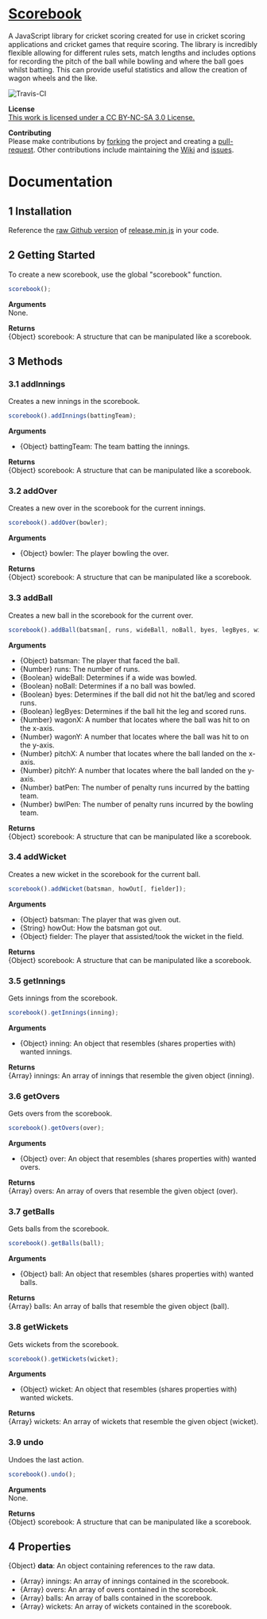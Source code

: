 # [Scorebook](https://www.github.com/ryansmith94/Scorebook)
A JavaScript library for cricket scoring created for use in cricket scoring applications and cricket games that require scoring. The library is incredibly flexible allowing for different rules sets, match lengths and includes options for recording the pitch of the ball while bowling and where the ball goes whilst batting. This can provide useful statistics and allow the creation of wagon wheels and the like.

![Travis-CI](https://api.travis-ci.org/ryansmith94/Scorebook.png?branch=master)     

**License**   
[This work is licensed under a CC BY-NC-SA 3.0 License.](http://creativecommons.org/licenses/by-nc-sa/3.0/)

**Contributing**   
Please make contributions by [forking](https://github.com/ryansmith94/Scorebook/fork "/fork") the project and creating a [pull-request](https://github.com/ryansmith94/Scorebook/pull/new/master "/pull-request"). Other contributions include maintaining the [Wiki](https://github.com/ryansmith94/Scorebook/wiki "/wiki") and [issues](https://github.com/ryansmith94/Scorebook/issues?state=open "/issues").

# Documentation
## 1 Installation
Reference the [raw Github version](https://raw.github.com/ryansmith94/Scorebook/master/build/release.min.js) of [release.min.js](https://www.github.com/ryansmith94/Scorebook/blob/master/build/release.min.js) in your code.

## 2 Getting Started
To create a new scorebook, use the global "scorebook" function.
```JavaScript
scorebook();
```

**Arguments**   
None.

**Returns**   
{Object} scorebook: A structure that can be manipulated like a scorebook.

## 3 Methods
### 3.1 addInnings
Creates a new innings in the scorebook.
```JavaScript
scorebook().addInnings(battingTeam);
```

**Arguments**
* {Object} battingTeam: The team batting the innings.

**Returns**   
{Object} scorebook: A structure that can be manipulated like a scorebook.

### 3.2 addOver
Creates a new over in the scorebook for the current innings.
```JavaScript
scorebook().addOver(bowler);
```

**Arguments**
* {Object} bowler: The player bowling the over.

**Returns**   
{Object} scorebook: A structure that can be manipulated like a scorebook.

### 3.3 addBall
Creates a new ball in the scorebook for the current over.
```JavaScript
scorebook().addBall(batsman[, runs, wideBall, noBall, byes, legByes, wicket, wagonX, wagonY, pitchX, pitchY, batPen, bwlPen]);
```

**Arguments**
* {Object} batsman: The player that faced the ball.
* {Number} runs: The number of runs.
* {Boolean} wideBall: Determines if a wide was bowled.
* {Boolean} noBall: Determines if a no ball was bowled.
* {Boolean} byes: Determines if the ball did not hit the bat/leg and scored runs.
* {Boolean} legByes: Determines if the ball hit the leg and scored runs.
* {Number} wagonX: A number that locates where the ball was hit to on the x-axis.
* {Number} wagonY: A number that locates where the ball was hit to on the y-axis.
* {Number} pitchX: A number that locates where the ball landed on the x-axis.
* {Number} pitchY: A number that locates where the ball landed on the y-axis.
* {Number} batPen: The number of penalty runs incurred by the batting team.
* {Number} bwlPen: The number of penalty runs incurred by the bowling team.

**Returns**   
{Object} scorebook: A structure that can be manipulated like a scorebook.

### 3.4 addWicket
Creates a new wicket in the scorebook for the current ball.
```JavaScript
scorebook().addWicket(batsman, howOut[, fielder]);
```

**Arguments**
* {Object} batsman: The player that was given out.
* {String} howOut: How the batsman got out.
* {Object} fielder: The player that assisted/took the wicket in the field.

**Returns**   
{Object} scorebook: A structure that can be manipulated like a scorebook.

### 3.5 getInnings
Gets innings from the scorebook.
```JavaScript
scorebook().getInnings(inning);
```

**Arguments**
* {Object} inning: An object that resembles (shares properties with) wanted innings.

**Returns**   
{Array} innings: An array of innings that resemble the given object (inning).

### 3.6 getOvers
Gets overs from the scorebook.
```JavaScript
scorebook().getOvers(over);
```

**Arguments**
* {Object} over: An object that resembles (shares properties with) wanted overs.

**Returns**   
{Array} overs: An array of overs that resemble the given object (over).

### 3.7 getBalls
Gets balls from the scorebook.
```JavaScript
scorebook().getBalls(ball);
```

**Arguments**
* {Object} ball: An object that resembles (shares properties with) wanted balls.

**Returns**   
{Array} balls: An array of balls that resemble the given object (ball).

### 3.8 getWickets
Gets wickets from the scorebook.
```JavaScript
scorebook().getWickets(wicket);
```

**Arguments**
* {Object} wicket: An object that resembles (shares properties with) wanted wickets.

**Returns**   
{Array} wickets: An array of wickets that resemble the given object (wicket).

### 3.9 undo
Undoes the last action.
```JavaScript
scorebook().undo();
```

**Arguments**   
None.

**Returns**   
{Object} scorebook: A structure that can be manipulated like a scorebook.

## 4 Properties
{Object} **data**: An object containing references to the raw data.
* {Array} innings: An array of innings contained in the scorebook.
* {Array} overs: An array of overs contained in the scorebook.
* {Array} balls: An array of balls contained in the scorebook.
* {Array} wickets: An array of wickets contained in the scorebook.